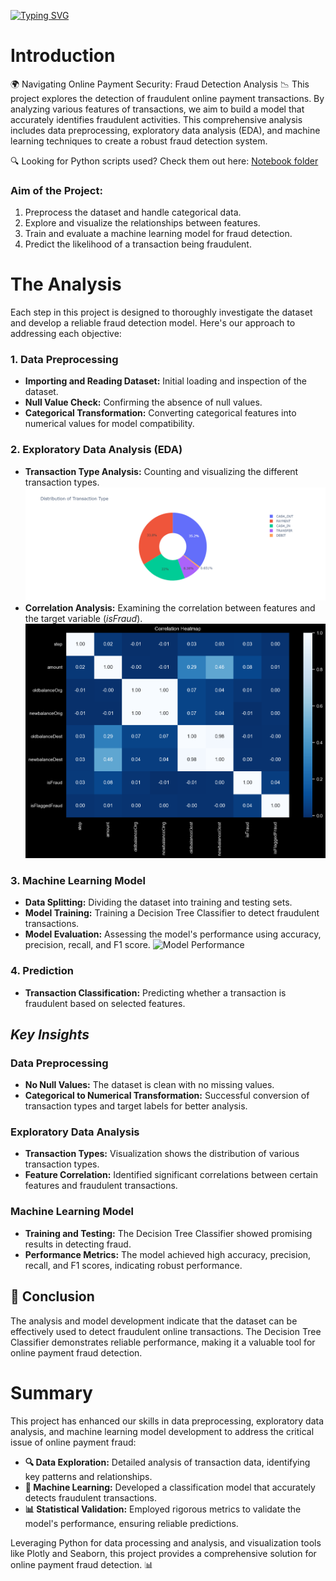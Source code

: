 [![Typing SVG](https://readme-typing-svg.demolab.com?font=Bebas+Neue&size=55&pause=5000&color=F76200&random=false&width=800&height=200&lines=ONLINE+PAYMENTS+FRAUD+DETECTION)](https://git.io/typing-svg)
# Introduction
🌍 Navigating Online Payment Security: Fraud Detection Analysis 📉 This project explores the detection of fraudulent online payment transactions. By analyzing various features of transactions, we aim to build a model that accurately identifies fraudulent activities. This comprehensive analysis includes data preprocessing, exploratory data analysis (EDA), and machine learning techniques to create a robust fraud detection system.

🔍 Looking for Python scripts used? Check them out here: [Notebook folder](/notebook/)

### Aim of the Project:
1. Preprocess the dataset and handle categorical data.
2. Explore and visualize the relationships between features.
3. Train and evaluate a machine learning model for fraud detection.
4. Predict the likelihood of a transaction being fraudulent.

# The Analysis
Each step in this project is designed to thoroughly investigate the dataset and develop a reliable fraud detection model. Here's our approach to addressing each objective:

### 1. Data Preprocessing
* **Importing and Reading Dataset:** Initial loading and inspection of the dataset.
* **Null Value Check:** Confirming the absence of null values.
* **Categorical Transformation:** Converting categorical features into numerical values for model compatibility.

### 2. Exploratory Data Analysis (EDA)
* **Transaction Type Analysis:** Counting and visualizing the different transaction types.
![Transaction Types](assets/transaction_types.png)
* **Correlation Analysis:** Examining the correlation between features and the target variable (_isFraud_).
![Correlation Heatmap](assets/correlation_heatmap.png)

### 3. Machine Learning Model
* **Data Splitting:** Dividing the dataset into training and testing sets.
* **Model Training:** Training a Decision Tree Classifier to detect fraudulent transactions.
* **Model Evaluation:** Assessing the model's performance using accuracy, precision, recall, and F1 score.
![Model Performance](assets/model_performance.png)

### 4. Prediction
* **Transaction Classification:** Predicting whether a transaction is fraudulent based on selected features.

## ___Key Insights___
### Data Preprocessing
- **No Null Values:** The dataset is clean with no missing values.
- **Categorical to Numerical Transformation:** Successful conversion of transaction types and target labels for better analysis.

### Exploratory Data Analysis
- **Transaction Types:** Visualization shows the distribution of various transaction types.
- **Feature Correlation:** Identified significant correlations between certain features and fraudulent transactions.

### Machine Learning Model
- **Training and Testing:** The Decision Tree Classifier showed promising results in detecting fraud.
- **Performance Metrics:** The model achieved high accuracy, precision, recall, and F1 scores, indicating robust performance.

## 🏁 __Conclusion__
The analysis and model development indicate that the dataset can be effectively used to detect fraudulent online transactions. The Decision Tree Classifier demonstrates reliable performance, making it a valuable tool for online payment fraud detection.

# Summary
This project has enhanced our skills in data preprocessing, exploratory data analysis, and machine learning model development to address the critical issue of online payment fraud:

* __🔍 Data Exploration:__ Detailed analysis of transaction data, identifying key patterns and relationships.
* __🤖 Machine Learning:__ Developed a classification model that accurately detects fraudulent transactions.
* __📊 Statistical Validation:__ Employed rigorous metrics to validate the model's performance, ensuring reliable predictions.

Leveraging Python for data processing and analysis, and visualization tools like Plotly and Seaborn, this project provides a comprehensive solution for online payment fraud detection. 📊
